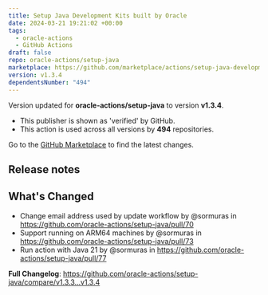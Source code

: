 ```yaml
---
title: Setup Java Development Kits built by Oracle
date: 2024-03-21 19:21:02 +00:00
tags:
  - oracle-actions
  - GitHub Actions
draft: false
repo: oracle-actions/setup-java
marketplace: https://github.com/marketplace/actions/setup-java-development-kits-built-by-oracle
version: v1.3.4
dependentsNumber: "494"
---
```



Version updated for **oracle-actions/setup-java** to version **v1.3.4**.
- This publisher is shown as 'verified' by GitHub.
- This action is used across all versions by **494** repositories.

Go to the [GitHub Marketplace](https://github.com/marketplace/actions/setup-java-development-kits-built-by-oracle) to find the latest changes.

## Release notes

## What's Changed
* Change email address used by update workflow by @sormuras in https://github.com/oracle-actions/setup-java/pull/70
* Support running on ARM64 machines by @sormuras in https://github.com/oracle-actions/setup-java/pull/73
* Run action with Java 21 by @sormuras in https://github.com/oracle-actions/setup-java/pull/77


**Full Changelog**: https://github.com/oracle-actions/setup-java/compare/v1.3.3...v1.3.4

